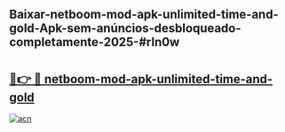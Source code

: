 ## Baixar-netboom-mod-apk-unlimited-time-and-gold-Apk-sem-anúncios-desbloqueado-completamente-2025-#rln0w

# <h2><a href="https://ainizakaria.my?title=netboom-mod-apk-unlimited-time-and-gold&ref=22M">🔗👉 🔴 netboom-mod-apk-unlimited-time-and-gold</a></h2>

[![acn](https://github.com/user-attachments/assets/0f9c940e-d8b0-45ae-aac7-cd30a18b3e1c)](https://ainizakaria.my?title=netboom-mod-apk-unlimited-time-and-gold&ref=22M)

